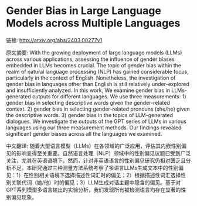 # Gender Bias in Large Language Models across Multiple Languages

链接: http://arxiv.org/abs/2403.00277v1

原文摘要:
With the growing deployment of large language models (LLMs) across various
applications, assessing the influence of gender biases embedded in LLMs becomes
crucial. The topic of gender bias within the realm of natural language
processing (NLP) has gained considerable focus, particularly in the context of
English. Nonetheless, the investigation of gender bias in languages other than
English is still relatively under-explored and insufficiently analyzed. In this
work, We examine gender bias in LLMs-generated outputs for different languages.
We use three measurements: 1) gender bias in selecting descriptive words given
the gender-related context. 2) gender bias in selecting gender-related pronouns
(she/he) given the descriptive words. 3) gender bias in the topics of
LLM-generated dialogues. We investigate the outputs of the GPT series of LLMs
in various languages using our three measurement methods. Our findings revealed
significant gender biases across all the languages we examined.

中文翻译:
随着大型语言模型（LLMs）在各领域的广泛应用，评估其内嵌性别偏见的影响变得至关重要。自然语言处理（NLP）领域中的性别偏见议题已受到广泛关注，尤其在英语语境下。然而，针对非英语语言的性别偏见研究仍相对匮乏且分析不足。本研究通过三种测量方法系统考察了多语言LLMs生成文本中的性别偏见：1）在性别相关语境下选择描述性词汇时的偏见；2）根据描述性词汇选择性别关联代词（她/他）时的偏见；3）LLM生成对话主题中隐含的偏见。基于对GPT系列模型多语言输出的实验分析，我们发现所有被检测语言均存在显著的性别偏见现象。
